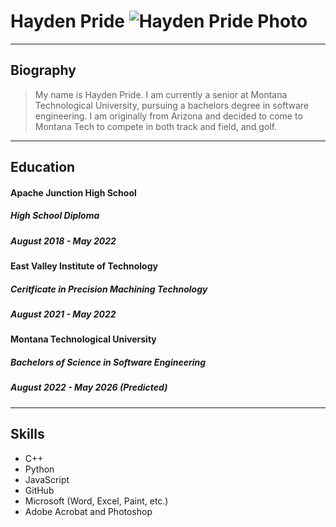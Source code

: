 # Hayden Pride ![Hayden Pride Photo]("C:\Users\hayde\OneDrive\Pictures\LinkedIn.jpg")
---
## Biography
> My name is Hayden Pride. I am currently a senior at Montana Technological University, pursuing a bachelors degree in software engineering. I am originally from Arizona and decided to come to Montana Tech to compete in both track and field, and golf.
---
## Education
#### Apache Junction High School 
##### High School Diploma
##### August 2018 - May 2022
#### East Valley Institute of Technology
##### Ceritficate in Precision Machining Technology
##### August 2021 - May 2022
#### Montana Technological University
##### Bachelors of Science in Software Engineering
##### August 2022 - May 2026 (Predicted)
---
## Skills
- C++
- Python
- JavaScript
- GitHub
- Microsoft (Word, Excel, Paint, etc.)
- Adobe Acrobat and Photoshop
